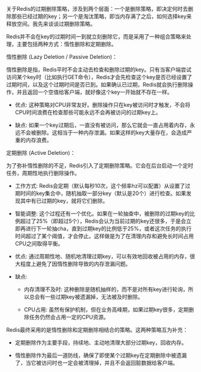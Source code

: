 
关于Redis的过期删除策略，涉及到两个层面：一个是删除策略，即决定何时去删除那些已经过期的key；另一个是淘汰策略，即当内存满了之后，如何选择key来释放空间。我先来谈谈过期删除策略。

Redis并不会在key的过期时间一到就立刻删除它，而是采用了一种组合策略来处理，主要包括两种方式：惰性删除和定期删除。

惰性删除 (Lazy Deletion / Passive Deletion)：

惰性删除是指，Redis平时不会主动去检查和删除过期的key。只有当客户端尝试访问某个key时（比如执行GET命令），Redis才会先检查这个key是否已经设置了过期时间，以及这个过期时间是否已到。如果确认已过期，Redis就会执行删除操作，并且返回一个空值给客户端，就好像这个key一开始就不存在一样。

- 优点: 这种策略对CPU非常友好。删除操作只在key被访问时才触发，不会将CPU时间浪费在检查那些可能永远不会再被访问的过期key上。
    
- 缺点: 如果一个key过期后，一直没有被访问，那么它就会一直占用着内存，永远不会被删除。这相当于一种内存泄漏。如果这样的key大量存在，会造成严重的内存浪费。
    

定期删除 (Active Deletion)：

为了弥补惰性删除的不足，Redis引入了定期删除策略。它会在后台启动一个定时任务，周期性地执行删除操作。

- 工作方式: Redis会定期（默认每秒10次，这个频率hz可以配置）从设置了过期时间的key集合中，随机抽取一部分key（默认是20个）进行检查。如果发现其中有已过期的key，就将它们删除。
    
- 智能调整: 这个过程还有一个优化。如果在一轮抽查中，被删除的过期key的比例超过了25%（即超过5个），Redis会认为当前过期的key还很多，于是会立即再进行下一轮抽cha，直到过期key的比例低于25%，或者这次任务的执行时间超过了某个阈值，才会停止。这样做是为了在清理内存和避免长时间占用CPU之间取得平衡。
    
- 优点: 通过周期性地、随机地清理过期key，可以有效地回收被占用的内存，很大程度上避免了因惰性删除导致的内存泄漏问题。
    
- 缺点:
    
    - 内存清理不及时: 这种删除是随机抽样的，而不是对所有key进行轮询，所以总会有一些过期key被遗漏掉，无法被及时删除。
        
    - CPU占用: 虽然有保护机制，但在业务高峰期，如果过期key很多，定期删除任务仍然会占用一定的CPU资源。
        

Redis最终采用的是惰性删除和定期删除相结合的策略。这两种策略互为补充：

- 定期删除作为主要手段，持续地、主动地清理大部分过期key，回收内存。
    
- 惰性删除作为最后一道防线，确保了即使某个过期key在定期删除中被遗漏了，当它被访问时也一定会被清理掉，并且不会返回脏数据给客户端。
    

